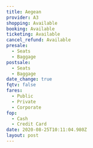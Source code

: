 ```yaml
---
title: Aegean
provider: A3
shopping: Available
booking: Available
ticketing: Available
cancel_refund: Available
presale:
  - Seats
  - Baggage
postsale:
  - Seats
  - Baggage
date_change: true
fqtv: false
fares:
  - Public
  - Private
  - Corporate
fop:
  - Cash
  - Credit Card
date: 2020-08-25T10:11:04.980Z
layout: post
---
```


